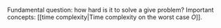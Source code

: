 Fundamental question: how hard is it to solve a give problem?
Important concepts:
[[time complexity|Time complexity on the worst case $O$]].
